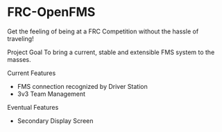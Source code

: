 FRC-OpenFMS
===========

Get the feeling of being at a FRC Competition without the hassle of traveling!

Project Goal
 To bring a current, stable and extensible FMS system to the masses.

Current Features
  * FMS connection recognized by Driver Station
  * 3v3 Team Management

Eventual Features
  * Secondary Display Screen

